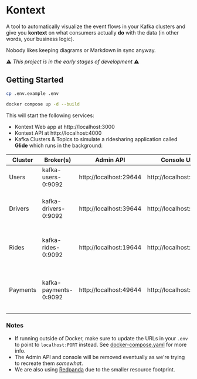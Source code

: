 # Kontext

A tool to automatically visualize the event flows in your Kafka clusters and give you **kontext** on what consumers actually **do** with the data (in other words, your business logic). 

Nobody likes keeping diagrams or Markdown in sync anyway.

⚠️ *This project is in the early stages of development* ⚠️


## Getting Started

```bash
cp .env.example .env

docker compose up -d --build
```

This will start the following services:
- Kontext Web app at http://localhost:3000
- Kontext API at http://localhost:4000
- Kafka Clusters & Topics to simulate a ridesharing application called **Glide** which runs in the background:

| Cluster       | Broker(s)     |  Admin API    | Console UI    | Topics |
| ------------- | ------------- | ------------- | ------------- | -------------|
| Users  | kafka-users-0:9092  | http://localhost:29644  | http://localhost:8081  | user.created, user.updated|
| Drivers  | kafka-drivers-0:9092  | http://localhost:39644  | http://localhost:8082  |      driver.onboarded, driver.activated, driver.deactivated, driver.location.updated, driver.rating.submitted  | 
| Rides  | kafka-rides-0:9092  | http://localhost:19644  | http://localhost:8080  | ride.requested, ride.fare.calculated, ride.matched, ride.started, ride.completed, ride.cancelled  | 
| Payments  | kafka-payments-0:9092  | http://localhost:49644  | http://localhost:8083  | payment.method.added, payment.method.removed, payment.initiated, payment.succeeded, payment.failed, refund.issued  | 


### Notes
- If running outside of Docker, make sure to update the URLs in your `.env` to point to `localhost:PORT` instead. See [docker-compose.yaml](docker-compose.yaml) for more info.
- The Admin API and console will be removed eventually as we're trying to recreate them *somewhat*.
- We are also using [Redpanda]("https://redpanda.com/") due to the smaller resource footprint. 
